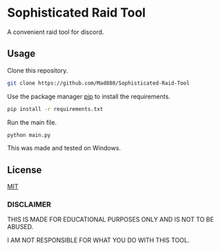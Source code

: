 # Sophisticated Raid Tool

A convenient raid tool for discord.

## Usage
Clone this repository.

```bash
git clone https://github.com/Mad880/Sophisticated-Raid-Tool
```

Use the package manager [pip](https://pip.pypa.io/en/stable/) to install the requirements.

```bash
pip install -r requirements.txt
```

Run the main file.

```bash
python main.py
```

This was made and tested on Windows.

## License
[MIT](https://choosealicense.com/licenses/mit/)

### DISCLAIMER
THIS IS MADE FOR EDUCATIONAL PURPOSES ONLY AND IS NOT TO BE ABUSED. 

I AM NOT RESPONSIBLE FOR WHAT YOU DO WITH THIS TOOL.
